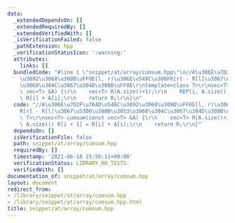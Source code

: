 ```yaml
---
data:
  _extendedDependsOn: []
  _extendedRequiredBy: []
  _extendedVerifiedWith: []
  _isVerificationFailed: false
  _pathExtension: hpp
  _verificationStatusIcon: ':warning:'
  attributes:
    links: []
  bundledCode: "#line 1 \"snippet/at/array/cumsum.hpp\"\n//A\u306E\u7D2F\u7A4D\u548C\
    \u3092\u3068\u308B\uFF0E[l, r)\u306E\u548C\u306FR[r] - R[l]\u3067\u53D6\u308B\u3053\
    \u3068\u304C\u3067\u304D\u308B\uFF0E\r\ntemplate<class T>\r\nvec<T> cumsum(const\
    \ vec<T> &A) {\r\n    vec<T> R(A.size()+1);\r\n    REP(i, A.size()) R[i + 1] =\
    \ R[i] + A[i];\r\n    return R;\r\n}\n"
  code: "//A\u306E\u7D2F\u7A4D\u548C\u3092\u3068\u308B\uFF0E[l, r)\u306E\u548C\u306F\
    R[r] - R[l]\u3067\u53D6\u308B\u3053\u3068\u304C\u3067\u304D\u308B\uFF0E\r\ntemplate<class\
    \ T>\r\nvec<T> cumsum(const vec<T> &A) {\r\n    vec<T> R(A.size()+1);\r\n    REP(i,\
    \ A.size()) R[i + 1] = R[i] + A[i];\r\n    return R;\r\n}"
  dependsOn: []
  isVerificationFile: false
  path: snippet/at/array/cumsum.hpp
  requiredBy: []
  timestamp: '2021-06-18 15:56:11+09:00'
  verificationStatus: LIBRARY_NO_TESTS
  verifiedWith: []
documentation_of: snippet/at/array/cumsum.hpp
layout: document
redirect_from:
- /library/snippet/at/array/cumsum.hpp
- /library/snippet/at/array/cumsum.hpp.html
title: snippet/at/array/cumsum.hpp
---
```

